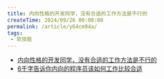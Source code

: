 ```yaml
---
title: 内向性格的开发同学，没有合适的工作方法是不行的
createTime: 2024/09/26 00:08:08
permalink: /article/y64cm94a/
tags:
 - 软技能
---
```

* [内向性格的开发同学，没有合适的工作方法是不行的](https://juejin.cn/post/7232625387296096312)
* [6千字告诉你内向的程序员该如何工作比较合适](https://juejin.cn/post/7291134715859386407)

<!-- more -->
